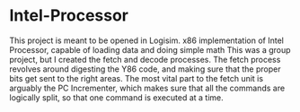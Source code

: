 # Intel-Processor
This project is meant to be opened in Logisim.
x86 implementation of Intel Processor, capable of loading data and doing simple math
This was a group project, but I created the fetch and decode processes. The fetch process revolves around digesting the Y86 code, and making sure that the proper bits get sent to the right areas. The most vital part to the fetch unit is arguably the PC Incrementer, which makes sure that all the commands are logically split, so that one command is executed at a time. 
